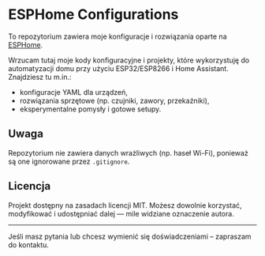 # ESPHome Configurations

To repozytorium zawiera moje konfiguracje i rozwiązania oparte na [ESPHome](https://esphome.io/).

Wrzucam tutaj moje kody konfiguracyjne i projekty, które wykorzystuję do automatyzacji domu przy użyciu ESP32/ESP8266 i Home Assistant. Znajdziesz tu m.in.:
- konfiguracje YAML dla urządzeń,
- rozwiązania sprzętowe (np. czujniki, zawory, przekaźniki),
- eksperymentalne pomysły i gotowe setupy.

## Uwaga
Repozytorium nie zawiera danych wrażliwych (np. haseł Wi-Fi), ponieważ są one ignorowane przez `.gitignore`.

## Licencja
Projekt dostępny na zasadach licencji MIT. Możesz dowolnie korzystać, modyfikować i udostępniać dalej — mile widziane oznaczenie autora.

---

Jeśli masz pytania lub chcesz wymienić się doświadczeniami – zapraszam do kontaktu.